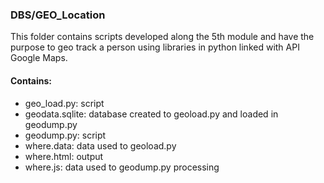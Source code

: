 ### DBS/GEO_Location
This folder contains scripts developed along the 5th module and have the purpose to geo track a person using libraries in python linked with API Google Maps.

#### Contains:
- geo_load.py: script
- geodata.sqlite: database created to geoload.py and loaded in geodump.py
- geodump.py: script
- where.data: data used to geoload.py
- where.html: output
- where.js: data used to geodump.py processing

